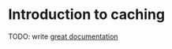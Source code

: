 # Introduction to caching

TODO: write [great documentation](http://jacobian.org/writing/what-to-write/)
